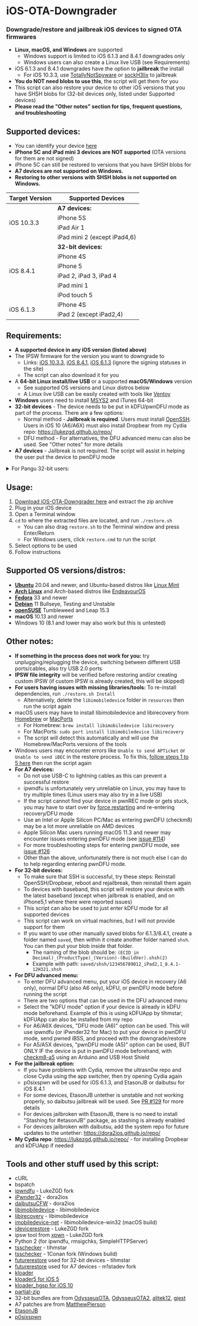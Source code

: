 # iOS-OTA-Downgrader
### Downgrade/restore and jailbreak iOS devices to signed OTA firmwares
- **Linux, macOS, and Windows** are supported
  - Windows support is limited to iOS 6.1.3 and 8.4.1 downgrades only
  - Windows users can also create a Linux live USB (see Requirements)
- iOS 6.1.3 and 8.4.1 downgrades have the option to **jailbreak** the install
  - For iOS 10.3.3, use [TotallyNotSpyware](https://totally-not.spyware.lol) or [sockH3lix](https://github.com/SongXiaoXi/sockH3lix) to jailbreak
- **You do NOT need blobs to use this**, the script will get them for you
- This script can also restore your device to other iOS versions that you have SHSH blobs for (32-bit devices only, listed under Supported devices)
- **Please read the "Other notes" section for tips, frequent questions, and troubleshooting**

## Supported devices:

- You can identify your device [here](https://ipsw.me/device-finder)
- **iPhone 5C and iPad mini 3 devices are NOT supported** (OTA versions for them are not signed)
- iPhone 5C can still be restored to versions that you have SHSH blobs for
- **A7 devices are not supported on Windows.**
- **Restoring to other versions with SHSH blobs is not supported on Windows.**

<table>
    <thead>
        <tr>
            <th>Target Version</th>
            <th>Supported Devices</th>
        </tr>
    </thead>
    <tbody>
        <tr>
            <td rowspan=4>iOS 10.3.3</td>
            <td><b>A7 devices:</b></td>
        </tr>
        <tr><td>iPhone 5S</td></tr>
        <tr><td>iPad Air 1</td></tr>
        <tr><td>iPad mini 2 (except iPad4,6)</td></tr>
        <tr>
            <td rowspan=6>iOS 8.4.1</td>
            <td><b>32-bit devices:</b></td>
        </tr>
        <tr><td>iPhone 4S</td></tr>
        <tr><td>iPhone 5</td></tr>
        <tr><td>iPad 2, iPad 3, iPad 4</td></tr>
        <tr><td>iPad mini 1</td></tr>
        <tr><td>iPod touch 5</td></tr>
        <tr>
            <td rowspan=2>iOS 6.1.3</td>
            <td>iPhone 4S</td>
        </tr>
        <tr><td>iPad 2 (except iPad2,4)</td></tr>
    </tbody>
</table>

## Requirements:
- **A supported device in any iOS version (listed above)**
- The IPSW firmware for the version you want to downgrade to
  - Links: [iOS 10.3.3](https://ipsw.me/10.3.3), [iOS 8.4.1](https://ipsw.me/8.4.1), [iOS 6.1.3](https://ipsw.me/6.1.3) (ignore the signing statuses in the site)
  - The script can also download it for you
- A **64-bit Linux install/live USB** or a supported **macOS/Windows** version
  - See supported OS versions and Linux distros below
  - A Linux live USB can be easily created with tools like [Ventoy](https://www.ventoy.net/en/index.html)
- **Windows** users need to install [MSYS2](https://www.msys2.org/#installation) and iTunes 64-bit
- **32-bit devices** - The device needs to be put in kDFU/pwnDFU mode as part of the process. There are a few options:
  - Normal method - **Jailbreak is required**. Users must install [OpenSSH](https://cydia.saurik.com/package/openssh/). Users in iOS 10 (A6/A6X) must also install Dropbear from my Cydia repo: https://lukezgd.github.io/repo/
  - DFU method - For alternatives, the DFU advanced menu can also be used. See "Other notes" for more details
- **A7 devices** - Jailbreak is not required. The script will assist in helping the user put the device to pwnDFU mode

<details>
  <summary>For Pangu 32-bit users:</summary>
  <ul><li>For 32-bit users using Pangu and normal method, install the latest untether for your iOS version <a href="https://github.com/LukeZGD/iOS-OTA-Downgrader-Keys/releases/tag/untether">here</a></li></ul>
</details>

## Usage:
1. [Download iOS-OTA-Downgrader here](https://api.github.com/repos/LukeZGD/iOS-OTA-Downgrader/zipball) and extract the zip archive
2. Plug in your iOS device
3. Open a Terminal window
4. `cd` to where the extracted files are located, and run `./restore.sh`
    - You can also drag `restore.sh` to the Terminal window and press Enter/Return
    - For Windows users, click `restore.cmd` to run the script
5. Select options to be used
6. Follow instructions

## Supported OS versions/distros:
- [**Ubuntu**](https://ubuntu.com/) 20.04 and newer, and Ubuntu-based distros like [Linux Mint](https://www.linuxmint.com/)
- [**Arch Linux**](https://www.archlinux.org/) and Arch-based distros like [EndeavourOS](https://endeavouros.com/)
- [**Fedora**](https://getfedora.org/) 33 and newer
- [**Debian**](https://www.debian.org/) 11 Bullseye, Testing and Unstable
- [**openSUSE**](https://www.opensuse.org/) Tumbleweed and Leap 15.3
- **macOS** 10.13 and newer
- Windows 10 (8.1 and lower may also work but this is untested)

## Other notes:
- **If something in the process does not work for you:** try unplugging/replugging the device, switching between different USB ports/cables, also try USB 2.0 ports
- **IPSW file integrity** will be verified before restoring and/or creating custom IPSW (if custom IPSW is already created, this will be skipped)
- **For users having issues with missing libraries/tools:** To re-install dependencies, run `./restore.sh Install`
  - Alternatively, delete the `libimobiledevice` folder in `resources` then run the script again
- macOS users may have to install libimobiledevice and libirecovery from [Homebrew](https://brew.sh/) or [MacPorts](https://www.macports.org/)
  - For Homebrew: `brew install libimobiledevice libirecovery`
  - For MacPorts: `sudo port install libimobiledevice libirecovery`
  - The script will detect this automatically and will use the Homebrew/MacPorts versions of the tools
- Windows users may encounter errors like `Unable to send APTicket` or `Unable to send iBEC` in the restore process. To fix this, [follow steps 1 to 5 here](https://github.com/m1stadev/futurerestore/tree/test#unable-to-send-ibec-error--8) then run the script again
- **For A7 devices:**
  - Do not use USB-C to lightning cables as this can prevent a successful restore
  - ipwndfu is unfortunately very unreliable on Linux, you may have to try multiple times (Linux users may also try in a live USB)
  - If the script cannot find your device in pwnREC mode or gets stuck, you may have to start over by [force restarting](https://support.apple.com/guide/iphone/iph8903c3ee6/ios) and re-entering recovery/DFU mode
  - Use an Intel or Apple Silicon PC/Mac as entering pwnDFU (checkm8) may be a lot more unreliable on AMD devices
  - Apple Silicon Mac users running macOS 11.3 and newer may encounter issues entering pwnDFU mode (see [issue #114](https://github.com/LukeZGD/iOS-OTA-Downgrader/issues/114))
  - For more troubleshooting steps for entering pwnDFU mode, see [issue #126](https://github.com/LukeZGD/iOS-OTA-Downgrader/issues/126)
  - Other than the above, unfortunately there is not much else I can do to help regarding entering pwnDFU mode.
- **For 32-bit devices:**
  - To make sure that SSH is successful, try these steps: Reinstall OpenSSH/Dropbear, reboot and rejailbreak, then reinstall them again
  - To devices with baseband, this script will restore your device with the latest baseband (except when jailbreak is enabled, and on iPhone5,1 where there were reported issues)
  - This script can also be used to just enter kDFU mode for all supported devices
  - This script can work on virtual machines, but I will not provide support for them
  - If you want to use other manually saved blobs for 6.1.3/8.4.1, create a folder named `saved`, then within it create another folder named `shsh`. You can then put your blob inside that folder.
    - The naming of the blob should be: `(ECID in Decimal)_(ProductType)_(Version)-(BuildVer).shsh(2)`
    - Example with path: `saved/shsh/123456789012_iPad2,1_8.4.1-12H321.shsh`
- **For DFU advanced menu:**
  - To enter DFU advanced menu, put your iOS device in recovery (A6 only), normal DFU (also A6 only), kDFU, or pwnDFU mode before running the script
  - There are two options that can be used in the DFU advanced menu
  - Select the "kDFU mode" option if your device is already in kDFU mode beforehand. Example of this is using kDFUApp by tihmstar; kDFUApp can also be installed from my repo
  - For A6/A6X devices, "DFU mode (A6)" option can be used. This will use ipwndfu (or iPwnder32 for Mac) to put your device in pwnDFU mode, send pwned iBSS, and proceed with the downgrade/restore
  - For A5/A5X devices, "pwnDFU mode (A5)" option can be used, BUT ONLY IF the device is put in pwnDFU mode beforehand, with [checkm8-a5](https://github.com/synackuk/checkm8-a5) using an Arduino and USB Host Shield
- **For the jailbreak option:**
  - If you have problems with Cydia, remove the ultrasn0w repo and close Cydia using the app switcher, then try opening Cydia again
  - p0sixspwn will be used for iOS 6.1.3, and EtasonJB or daibutsu for iOS 8.4.1
  - For some devices, EtasonJB untether is unstable and not working properly, so daibutsu jailbreak will be used. See [PR #129](https://github.com/LukeZGD/iOS-OTA-Downgrader/pull/129) for more details
  - For devices jailbroken with EtasonJB, there is no need to install "Stashing for #etasonJB" package, as stashing is already enabled
  - For devices jailbroken with daibutsu, add the system repo for future updates to the untether: https://dora2ios.github.io/repo/
- **My Cydia repo**: https://lukezgd.github.io/repo/ - for installing Dropbear and kDFUApp if needed

## Tools and other stuff used by this script:
- cURL
- bspatch
- [ipwndfu](https://github.com/LukeZGD/ipwndfu) - LukeZGD fork
- [iPwnder32](https://github.com/dora2-iOS/iPwnder32) - dora2ios
- [daibutsuCFW](https://github.com/dora2-iOS/daibutsuCFW) - dora2ios
- [libimobiledevice](https://github.com/libimobiledevice/libimobiledevice) - libimobiledevice
- [libirecovery](https://github.com/libimobiledevice/libirecovery) - libimobiledevice
- [imobiledevice-net](https://github.com/libimobiledevice-win32/imobiledevice-net) - libimobiledevice-win32 (macOS build)
- [idevicerestore](https://github.com/LukeeGD/idevicerestore) - LukeZGD fork
- ipsw tool from [xpwn](https://github.com/LukeZGD/xpwn) - LukeZGD fork
- Python 2 (for ipwndfu, rmsigchks, SimpleHTTPServer)
- [tsschecker](https://github.com/tihmstar/tsschecker) - tihmstar
- [tsschecker](https://github.com/1Conan/tsschecker) - 1Conan fork (Windows build)
- [futurerestore](http://api.tihmstar.net/builds/futurerestore/futurerestore-latest.zip) used for 32-bit devices - tihmstar
- [futurerestore](https://github.com/m1stadev/futurerestore) used for A7 devices - m1stadev fork
- [kloader](https://www.youtube.com/watch?v=fh0tB6fp0Sc)
- [kloader5 for iOS 5](https://www.pmbonneau.com/cydia/com.pmbonneau.kloader5_1.2_iphoneos-arm.deb)
- [kloader_hgsp for iOS 10](https://twitter.com/nyan_satan/status/945203180522045440)
- [partial-zip](https://github.com/matteyeux/partial-zip)
- 32-bit bundles are from [OdysseusOTA](https://www.youtube.com/watch?v=Wo7mGdMcjxw), [OdysseusOTA2](https://www.youtube.com/watch?v=fh0tB6fp0Sc), [alitek12](https://www.mediafire.com/folder/b1z64roy512wd/FirmwareBundles), [gjest](https://www.reddit.com/r/jailbreak/comments/6yrzzj/release_firmware_bundles_for_ios_841_ipad21234567/)
- A7 patches are from [MatthewPierson](https://github.com/MatthewPierson/iPhone-5s-OTA-Downgrade-Patches)
- [EtasonJB](https://www.theiphonewiki.com/wiki/EtasonJB)
- [p0sixspwn](https://www.theiphonewiki.com/wiki/p0sixspwn)
